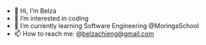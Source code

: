 - 👋 Hi, I’m Belza
- 👀 I’m interested in coding
- 🌱 I’m currently learning Software Engineering @MoringaSchool
- 📫 How to reach me: @belzachieng@gmail.com

<!---
AchieBee/AchieBee is a ✨ special ✨ repository because its `README.md` (this file) appears on your GitHub profile.
You can click the Preview link to take a look at your changes.
--->
